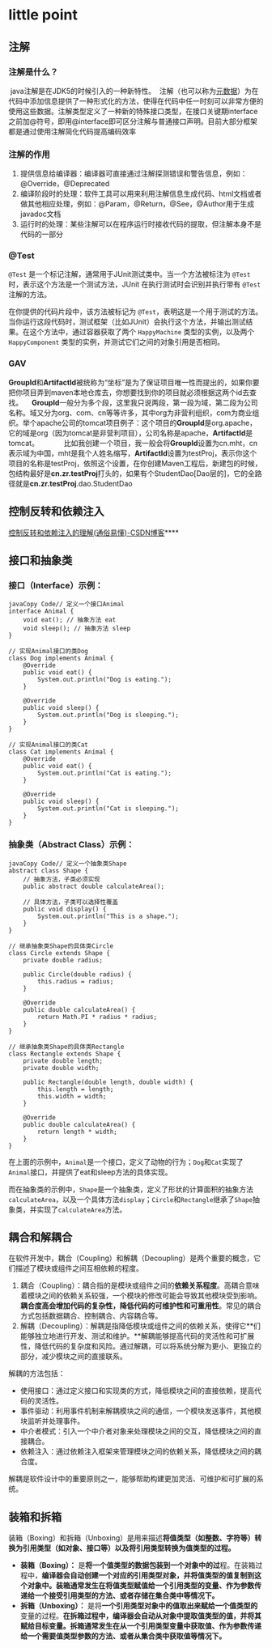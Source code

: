 # little point

## 注解

### 注解是什么？

​	java注解是在JDK5的时候引入的一种新特性。
​	注解（也可以称为[元数据](https://so.csdn.net/so/search?q=元数据&spm=1001.2101.3001.7020)）为在代码中添加信息提供了一种形式化的方法，使得在代码中任一时刻可以非常方便的使用这些数据。
​	注解类型定义了一种新的特殊接口类型，在接口关键期interface之前加@符号，即用@interface即可区分注解与普通接口声明。目前大部分框架都是通过使用注解简化代码提高编码效率

### 注解的作用

1. 提供信息给编译器：编译器可直接通过注解探测错误和警告信息，例如：@Override，@Deprecated
2. 编译阶段时的处理：软件工具可以用来利用注解信息生成代码、html文档或者做其他相应处理，例如：@Param，@Return，@See，@Author用于生成javadoc文档
3. 运行时的处理：某些注解可以在程序运行时接收代码的提取，但注解本身不是代码的一部分

### @Test

`@Test` 是一个标记注解，通常用于JUnit测试类中。当一个方法被标注为 `@Test` 时，表示这个方法是一个测试方法，JUnit 在执行测试时会识别并执行带有 `@Test` 注解的方法。

在你提供的代码片段中，该方法被标记为 `@Test`，表明这是一个用于测试的方法。当你运行这段代码时，测试框架（比如JUnit）会执行这个方法，并输出测试结果。在这个方法中，通过容器获取了两个 `HappyMachine` 类型的实例，以及两个 `HappyComponent` 类型的实例，并测试它们之间的对象引用是否相同。

### GAV

**GroupId**和**ArtifactId**被统称为“坐标”是为了保证项目唯一性而提出的，如果你要把你项目弄到maven本地仓库去，你想要找到你的项目就必须根据这两个id去查找。 　**GroupId**一般分为多个段，这里我只说两段，第一段为域，第二段为公司名称。域又分为org、com、cn等等许多，其中org为非营利组织，com为商业组织。举个apache公司的tomcat项目例子：这个项目的**GroupId**是org.apache，它的域是org（因为tomcat是非营利项目），公司名称是apache，**ArtifactId**是tomcat。 　 　　比如我创建一个项目，我一般会将**GroupId**设置为cn.mht，cn表示域为中国，mht是我个人姓名缩写，**ArtifactId**设置为testProj，表示你这个项目的名称是testProj，依照这个设置，在你创建Maven工程后，新建包的时候，包结构最好是**cn.zr.testProj**打头的，如果有个StudentDao[Dao层的]，它的全路径就是**cn.zr.testProj**.dao.StudentDao

## 控制反转和依赖注入

[控制反转和依赖注入的理解(通俗易懂)-CSDN博客](https://blog.csdn.net/sinat_21843047/article/details/80297951?ops_request_misc=%7B%22request%5Fid%22%3A%22171083437616800213049266%22%2C%22scm%22%3A%2220140713.130102334..%22%7D&request_id=171083437616800213049266&biz_id=0&utm_medium=distribute.pc_search_result.none-task-blog-2~all~top_positive~default-1-80297951-null-null.142^v99^control&utm_term=依赖注入&spm=1018.2226.3001.4187)****

## 接口和抽象类

### 接口（Interface）示例：

```
javaCopy Code// 定义一个接口Animal
interface Animal {
    void eat(); // 抽象方法 eat
    void sleep(); // 抽象方法 sleep
}

// 实现Animal接口的类Dog
class Dog implements Animal {
    @Override
    public void eat() {
        System.out.println("Dog is eating.");
    }

    @Override
    public void sleep() {
        System.out.println("Dog is sleeping.");
    }
}

// 实现Animal接口的类Cat
class Cat implements Animal {
    @Override
    public void eat() {
        System.out.println("Cat is eating.");
    }

    @Override
    public void sleep() {
        System.out.println("Cat is sleeping.");
    }
}
```

### 抽象类（Abstract Class）示例：

```
javaCopy Code// 定义一个抽象类Shape
abstract class Shape {
    // 抽象方法，子类必须实现
    public abstract double calculateArea();

    // 具体方法，子类可以选择性覆盖
    public void display() {
        System.out.println("This is a shape.");
    }
}

// 继承抽象类Shape的具体类Circle
class Circle extends Shape {
    private double radius;

    public Circle(double radius) {
        this.radius = radius;
    }

    @Override
    public double calculateArea() {
        return Math.PI * radius * radius;
    }
}

// 继承抽象类Shape的具体类Rectangle
class Rectangle extends Shape {
    private double length;
    private double width;

    public Rectangle(double length, double width) {
        this.length = length;
        this.width = width;
    }

    @Override
    public double calculateArea() {
        return length * width;
    }
}
```

在上面的示例中，`Animal`是一个接口，定义了动物的行为；`Dog`和`Cat`实现了`Animal`接口，并提供了eat和sleep方法的具体实现。

而在抽象类的示例中，`Shape`是一个抽象类，定义了形状的计算面积的抽象方法`calculateArea`，以及一个具体方法`display`；`Circle`和`Rectangle`继承了`Shape`抽象类，并实现了`calculateArea`方法。

## 耦合和解耦合

在软件开发中，耦合（Coupling）和解耦（Decoupling）是两个重要的概念，它们描述了模块或组件之间互相依赖的程度。

1. 耦合（Coupling）：耦合指的是模块或组件之间的**依赖关系程度**。高耦合意味着模块之间的依赖关系较强，一个模块的修改可能会导致其他模块受到影响。**耦合度高会增加代码的复杂性，降低代码的可维护性和可重用性**。常见的耦合方式包括数据耦合、控制耦合、内容耦合等。
2. 解耦（Decoupling）：解耦是指降低模块或组件之间的依赖关系，使得它**们能够独立地进行开发、测试和维护。**解耦能够提高代码的灵活性和可扩展性，降低代码的复杂度和风险。通过解耦，可以将系统分解为更小、更独立的部分，减少模块之间的直接联系。

解耦的方法包括：

- 使用接口：通过定义接口和实现类的方式，降低模块之间的直接依赖，提高代码的灵活性。
- 事件驱动：利用事件机制来解耦模块之间的通信，一个模块发送事件，其他模块监听并处理事件。
- 中介者模式：引入一个中介者对象来处理模块之间的交互，降低模块之间的直接耦合。
- 依赖注入：通过依赖注入框架来管理模块之间的依赖关系，降低模块之间的耦合度。

解耦是软件设计中的重要原则之一，能够帮助构建更加灵活、可维护和可扩展的系统。

## 装箱和拆箱

装箱（Boxing）和拆箱（Unboxing）是用来描述**将值类型（如整数、字符等）转换为引用类型（如对象、接口等）以及将引用类型转换为值类型的过程。**

- **装箱（Boxing）：** 是**将一个值类型的数据包装到一个对象中的过**程。在装箱过程中，**编译器会自动创建一个对应的引用类型对象，并将值类型的值复制到这个对象中。装箱通常发生在将值类型赋值给一个引用类型的变量、作为参数传递给一个接受引用类型的方法、或者存储在集合类中等情况下。**
- **拆箱（Unboxing）：** 是将**一个引用类型对象中的值取出来赋给一个值类型的**变量的过程。**在拆箱过程中，编译器会自动从对象中提取值类型的值，并将其赋给目标变量。拆箱通常发生在从一个引用类型变量中获取值、作为参数传递给一个需要值类型参数的方法、或者从集合类中获取值等情况下。**



















